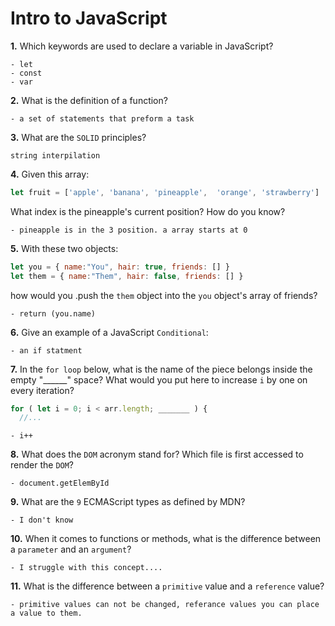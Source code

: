 # Intro to JavaScript

**1.** Which keywords are used to declare a variable in JavaScript?
<!-- enter you answer in the space below -->
```
- let
- const
- var
```
**2.** What is the definition of a function?
<!-- enter you answer in the space below -->
```
- a set of statements that preform a task
```
**3.** What are the `SOLID` principles?
<!-- enter you answer in the space below -->
```
string interpilation
```
**4.** Given this array: 
```js
let fruit = ['apple', 'banana', 'pineapple',  'orange', 'strawberry']
``` 
What index is the pineapple's current position? How do you know?
<!-- enter you answer in the space below -->
```
- pineapple is in the 3 position. a array starts at 0
```
**5.** With these two objects: 
```js
let you = { name:"You", hair: true, friends: [] }
let them = { name:"Them", hair: false, friends: [] }
```
how would you .push the `them` object into the `you` object's array of friends?
<!-- enter you answer in the space below -->
```
- return (you.name)
```

**6.** Give an example of a JavaScript `Conditional`:
<!-- enter you answer in the space below -->
```
- an if statment
```
**7.** In the `for loop` below, what is the name of the piece belongs inside the empty "______" space? What would you put here to increase `i` by one on every iteration?
```js
for ( let i = 0; i < arr.length; _______ ) {
  //...
```
<!-- enter you answer in the space below -->
```
- i++
```
**8.** What does the `DOM` acronym stand for? Which file is first accessed to render the `DOM`?
<!-- enter you answer in the space below -->
```
- document.getElemById
```

**9.** What are the `9` ECMAScript types as defined by MDN?
<!-- enter you answer in the space below -->
```
- I don't know
```
**10.** When it comes to functions or methods, what is the difference between a `parameter` and an `argument`?
<!-- enter you answer in the space below -->
```
- I struggle with this concept....
```
**11.** What is the difference between a `primitive` value and a `reference` value?
<!-- enter you answer in the space below -->
```
- primitive values can not be changed, referance values you can place a value to them.
```